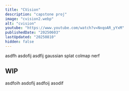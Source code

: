 ```yaml
---
title: "CVision"
description: "capstone proj"
image: "cvision2.webp"
alt: "cvision"
youtube: "https://www.youtube.com/watch?v=NxqoAR_yYxM"
publishedDate: "20250603"
lastUpdated: "20250810"
hidden: false
---
```


asdfh asdofij asdfij gaussian splat colmap nerf

## WIP
asdfoih asdofij asdfoij asodif